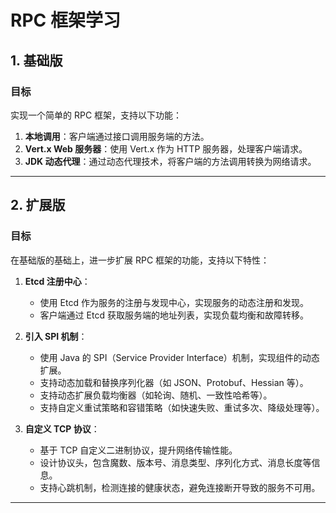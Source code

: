 # RPC 框架学习

## 1. 基础版

### 目标
实现一个简单的 RPC 框架，支持以下功能：

1. **本地调用**：客户端通过接口调用服务端的方法。
2. **Vert.x Web 服务器**：使用 Vert.x 作为 HTTP 服务器，处理客户端请求。
3. **JDK 动态代理**：通过动态代理技术，将客户端的方法调用转换为网络请求。

---

## 2. 扩展版

### 目标
在基础版的基础上，进一步扩展 RPC 框架的功能，支持以下特性：

1. **Etcd 注册中心**：
   - 使用 Etcd 作为服务的注册与发现中心，实现服务的动态注册和发现。
   - 客户端通过 Etcd 获取服务端的地址列表，实现负载均衡和故障转移。

2. **引入 SPI 机制**：
   - 使用 Java 的 SPI（Service Provider Interface）机制，实现组件的动态扩展。
   - 支持动态加载和替换序列化器（如 JSON、Protobuf、Hessian 等）。
   - 支持动态扩展负载均衡器（如轮询、随机、一致性哈希等）。
   - 支持自定义重试策略和容错策略（如快速失败、重试多次、降级处理等）。

3. **自定义 TCP 协议**：
   - 基于 TCP 自定义二进制协议，提升网络传输性能。
   - 设计协议头，包含魔数、版本号、消息类型、序列化方式、消息长度等信息。
   - 支持心跳机制，检测连接的健康状态，避免连接断开导致的服务不可用。

---
